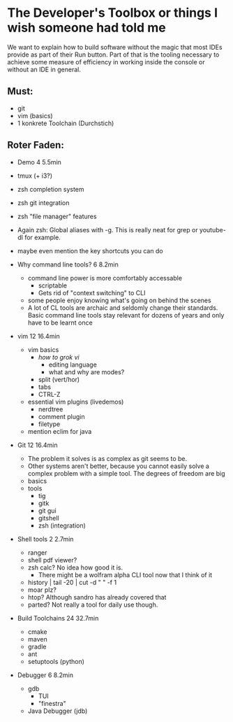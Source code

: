 # The Developer's Toolbox or things I wish someone had told me

We want to explain how to build software without the magic that most IDEs provide as part of their Run button.
Part of that is the tooling necessary to achieve some measure of efficiency in working inside the console or without an IDE in general.

## Must:

- git
- vim (basics)
- 1 konkrete Toolchain (Durchstich)


## Roter Faden:

- Demo 4 5.5min
<!-- It might be worth it to talk about the power of command line generally, if people are still not convinced.
Not sure if people already realize that you can spend your whole everyday-live in the command line.
Personally, I only use something other than the command line for very specific tasks - i.e. browsing, telegram, android-studio and viewing pdfs, but I never leave the commandline for anything else. 
-Nils -->

 - tmux (+ i3?)
 - zsh completion system
 - zsh git integration
 - zsh "file manager" features
 - Again zsh: Global aliases with -g. This is really neat for grep or youtube-dl for example.
 - maybe even mention the key shortcuts you can do

- Why command line tools? 6 8.2min
  - command line power is more comfortably accessable
    - scriptable
    - Gets rid of "context switching" to CLI
  - some people enjoy knowing what's going on behind the scenes
  - A lot of CL tools are archaic and seldomly change their standards. Basic command line tools stay relevant for dozens of years and only have to be learnt once
- vim 12 16.4min
  - vim basics
    - *how to grok vi*
      - editing language
      - what and why are modes?
    - split (vert/hor)
    - tabs
    - CTRL-Z
  - essential vim plugins (livedemos)
    - nerdtree
    - comment plugin
    - filetype
  - mention eclim for java
- Git 12 16.4min
  + The problem it solves is as complex as git seems to be. 
  + Other systems aren't better, because you cannot easily solve a complex problem with a simple tool. The degrees of freedom are big
  - basics
  - tools
    - tig
    - gitk
    - git gui
    - gitshell
    - zsh (integration)
- Shell tools 2 2.7min
  - ranger
  - shell pdf viewer?
  - zsh calc? No idea how good it is.
    - There might be a wolfram alpha CLI tool now that I think of it
  - history | tail -20 | cut -d " " -f 1
  - moar plz?
  - htop? Although sandro has already covered that
  - parted? Not really a tool for daily use though.
- Build Toolchains 24 32.7min
  - cmake
  - maven
  - gradle
  - ant
  - setuptools (python)
- Debugger 6 8.2min
  - gdb
    - TUI
    - "finestra"
  - Java Debugger (jdb)

